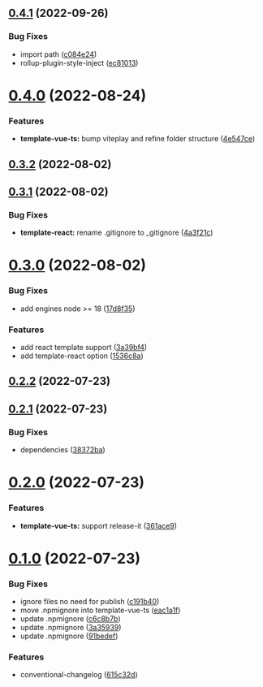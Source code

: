 

## [0.4.1](https://github.com/hunterliu1003/vibrary/compare/v0.4.0...v0.4.1) (2022-09-26)


### Bug Fixes

* import path ([c084e24](https://github.com/hunterliu1003/vibrary/commit/c084e2413b1c90eb7f2bb5f20a7d6819ead011ee))
* rollup-plugin-style-inject ([ec81013](https://github.com/hunterliu1003/vibrary/commit/ec810135643b8a41485e8046c5196c34b4d42754))

# [0.4.0](https://github.com/hunterliu1003/vibrary/compare/v0.3.2...v0.4.0) (2022-08-24)


### Features

* **template-vue-ts:** bump viteplay and refine folder structure ([4e547ce](https://github.com/hunterliu1003/vibrary/commit/4e547cec550eac3b64ac3ce0889f5d7f2c42d78a))

## [0.3.2](https://github.com/hunterliu1003/vibrary/compare/v0.3.1...v0.3.2) (2022-08-02)

## [0.3.1](https://github.com/hunterliu1003/vibrary/compare/v0.3.0...v0.3.1) (2022-08-02)


### Bug Fixes

* **template-react:** rename .gitignore to _gitignore ([4a3f21c](https://github.com/hunterliu1003/vibrary/commit/4a3f21c37c065cc92f421e62f2f0f7bc6ec87e8d))

# [0.3.0](https://github.com/hunterliu1003/vibrary/compare/v0.2.2...v0.3.0) (2022-08-02)


### Bug Fixes

* add engines node >= 18 ([17d8f35](https://github.com/hunterliu1003/vibrary/commit/17d8f3537d8b6b0c3f3fcb0bebf7672b929058be))


### Features

* add react template support ([3a39bf4](https://github.com/hunterliu1003/vibrary/commit/3a39bf4c2dff2f00a2dc74b44c9ba8e3472d1f1a))
* add template-react option ([1536c8a](https://github.com/hunterliu1003/vibrary/commit/1536c8a85b437d23aa2dea43ac0b84bf65a7ef3d))

## [0.2.2](https://github.com/hunterliu1003/vibrary/compare/v0.2.1...v0.2.2) (2022-07-23)

## [0.2.1](https://github.com/hunterliu1003/vibrary/compare/v0.2.0...v0.2.1) (2022-07-23)


### Bug Fixes

* dependencies ([38372ba](https://github.com/hunterliu1003/vibrary/commit/38372ba911c35d82cd6302e1f010c49e163cfa64))

# [0.2.0](https://github.com/hunterliu1003/vibrary/compare/v0.1.0...v0.2.0) (2022-07-23)


### Features

* **template-vue-ts:** support release-it ([361ace9](https://github.com/hunterliu1003/vibrary/commit/361ace9e9989fe0c43ee689039a4495436c2b5ab))

# [0.1.0](https://github.com/hunterliu1003/vibrary/compare/v0.0.6...v0.1.0) (2022-07-23)


### Bug Fixes

* ignore files no need for publish ([c191b40](https://github.com/hunterliu1003/vibrary/commit/c191b40d60df7761baebd507ea1ad874fdad3f31))
* move .npmignore into template-vue-ts ([eac1a1f](https://github.com/hunterliu1003/vibrary/commit/eac1a1feee25b601d8e1bc6423207c6e915ba8fd))
* update .npmignore ([c6c8b7b](https://github.com/hunterliu1003/vibrary/commit/c6c8b7bd8104ebee70cbbc7063b2347e70dc9440))
* update .npmignore ([3a35939](https://github.com/hunterliu1003/vibrary/commit/3a3593963933587805a8b56116a8256f9ff6691b))
* update .npmignore ([91bedef](https://github.com/hunterliu1003/vibrary/commit/91bedefc4c4bdbf85cd0588d365dc6f56a035b4c))


### Features

* conventional-changelog ([615c32d](https://github.com/hunterliu1003/vibrary/commit/615c32db18e5bd330c15c5478f655990c00e81a5))